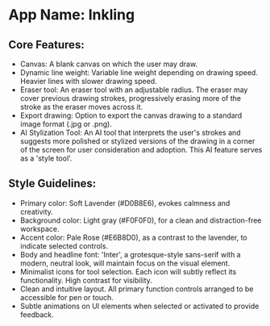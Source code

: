 # **App Name**: Inkling

## Core Features:

- Canvas: A blank canvas on which the user may draw.
- Dynamic line weight: Variable line weight depending on drawing speed. Heavier lines with slower drawing speed. 
- Eraser tool: An eraser tool with an adjustable radius. The eraser may cover previous drawing strokes, progressively erasing more of the stroke as the eraser moves across it.
- Export drawing: Option to export the canvas drawing to a standard image format (.jpg or .png).
- AI Stylization Tool: An AI tool that interprets the user's strokes and suggests more polished or stylized versions of the drawing in a corner of the screen for user consideration and adoption. This AI feature serves as a 'style tool'.

## Style Guidelines:

- Primary color: Soft Lavender (#D0B8E6), evokes calmness and creativity.
- Background color: Light gray (#F0F0F0), for a clean and distraction-free workspace.
- Accent color: Pale Rose (#E6B8D0), as a contrast to the lavender, to indicate selected controls.
- Body and headline font: 'Inter', a grotesque-style sans-serif with a modern, neutral look, will maintain focus on the visual element.
- Minimalist icons for tool selection. Each icon will subtly reflect its functionality. High contrast for visibility.
- Clean and intuitive layout. All primary function controls arranged to be accessible for pen or touch.
- Subtle animations on UI elements when selected or activated to provide feedback.